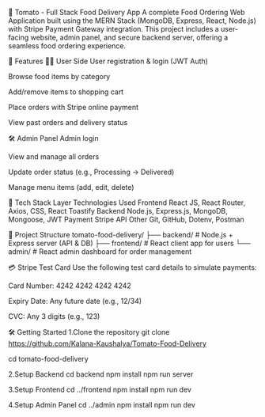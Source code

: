 🍅 Tomato - Full Stack Food Delivery App
A complete Food Ordering Web Application built using the MERN Stack (MongoDB, Express, React, Node.js) with Stripe Payment Gateway integration. This project includes a user-facing website, admin panel, and secure backend server, offering a seamless food ordering experience.

🚀 Features
👨‍🍳 User Side
User registration & login (JWT Auth)

Browse food items by category

Add/remove items to shopping cart

Place orders with Stripe online payment

View past orders and delivery status

🛠️ Admin Panel
Admin login

View and manage all orders

Update order status (e.g., Processing → Delivered)

Manage menu items (add, edit, delete)

🧰 Tech Stack
Layer	Technologies Used
Frontend	React JS, React Router, Axios, CSS, React Toastify
Backend	Node.js, Express.js, MongoDB, Mongoose, JWT
Payment	Stripe API
Other	Git, GitHub, Dotenv, Postman

📁 Project Structure
tomato-food-delivery/
├── backend/       # Node.js + Express server (API & DB)
├── frontend/      # React client app for users
└── admin/         # React admin dashboard for order management

💳 Stripe Test Card
Use the following test card details to simulate payments:

Card Number: 4242 4242 4242 4242

Expiry Date: Any future date (e.g., 12/34)

CVC: Any 3 digits (e.g., 123)

🛠️ Getting Started
1.Clone the repository
git clone https://github.com/Kalana-Kaushalya/Tomato-Food-Delivery

cd tomato-food-delivery

2.Setup Backend
cd backend
npm install
npm run server

3.Setup Frontend
cd ../frontend
npm install
npm run dev

4.Setup Admin Panel
cd ../admin
npm install
npm run dev



